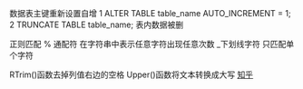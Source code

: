 数据表主键重新设置自增
1
ALTER TABLE table_name AUTO_INCREMENT = 1;
2
TRUNCATE TABLE table_name;  表内数据被删

正则匹配
% 通配符 在字符串中表示任意字符出现任意次数
_下划线字符 只匹配单个字符

RTrim()函数去掉列值右边的空格
Upper()函数将文本转换成大写
<a href="https://www.zhihu.com">知乎</a>